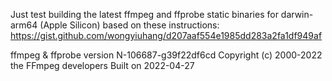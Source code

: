 Just test building the latest ffmpeg and ffprobe static binaries for darwin-arm64 (Apple Silicon) based on these instructions:
https://gist.github.com/wongyiuhang/d207aaf554e1985dd283a2fa1df949af

ffmpeg & ffprobe version N-106687-g39f22df6cd Copyright (c) 2000-2022 the FFmpeg developers
Built on 2022-04-27
